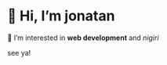 # 👋 Hi, I’m jonatan

👀 I’m interested in **web development** and *nigiri*

see ya!

<!---
dndryn/dndryn is a ✨ special ✨ repository because its `README.md` (this file) appears on your GitHub profile.
You can click the Preview link to take a look at your changes.
--->
